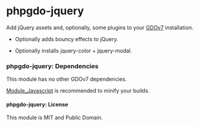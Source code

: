 # phpgdo-jquery

Add jQuery assets and, optionally, some plugins to your
[GDOv7](https://github.com/gizmore/phpgdo)
installation.

- Optionally adds bouncy effects to jQuery.

- Optionally installs jquery-color + jquery-modal.

### phpgdo-jquery: Dependencies

This module has no other GDOv7 dependencies.

[Module_Javascript](https://github.com/gizmore/phpgdo-javascript)
is recommended to minify your builds.

#### phpgdo-jquery: License

This module is MIT and Public Domain.
